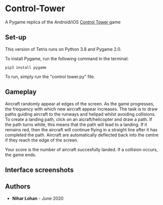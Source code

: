 # Control-Tower
A Pygame replica of the Android/iOS <a href = "https://play.google.com/store/apps/developer?id=Bojan+Skaljac&hl=en_GB&gl=US"> Control Tower </a>game

## Set-up
This version of Tetris runs on Python 3.8 and Pygame 2.0. 

To install Pygame, run the following command in the terminal:

```
pip3 install pygame
```

To run, simply run the "control tower.py" file.

## Gameplay
Aircraft randomly appear at edges of the screen.  As the game progresses, the frequency with which new aircraft appear increases.  The task is to draw paths guiding aircraft to the runways and helipad whilst avoiding collisions.  To create a landing path, click on an aicraft/helicopter and draw a path.  If the path turns white, this means that the path will lead to a landing. If it remains red, then the aircraft will continue flying in a straight line after it has completed the path.  Aircraft are automatically deflected back into the centre if they reach the edge of the screen.

Your score is the number of aircraft succesfully landed.  If a collision occurs, the game ends.

## Interface screenshots

## Authors
* **Nihar Lohan** - June 2020
